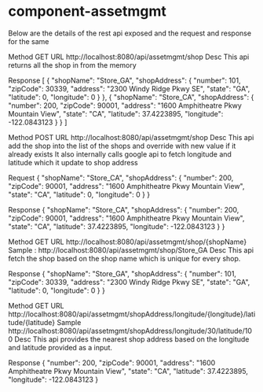 # component-assetmgmt

Below are the details of the rest api exposed and the request and response for the same

Method GET
URL http://localhost:8080/api/assetmgmt/shop
Desc This api returns all the shop in from the memory 

Response
[
  {
    "shopName": "Store_GA",
    "shopAddress": {
      "number": 101,
      "zipCode": 30339,
      "address": "2300 Windy Ridge Pkwy SE",
      "state": "GA",
      "latitude": 0,
      "longitude": 0
    }
  },
  {
    "shopName": "Store_CA",
    "shopAddress": {
      "number": 200,
      "zipCode": 90001,
      "address": "1600 Amphitheatre Pkwy Mountain View",
      "state": "CA",
      "latitude": 37.4223895,
      "longitude": -122.0843123
    }
  }
]

Method POST
URL http://localhost:8080/api/assetmgmt/shop
Desc This api add the shop into the list of the shops and override with new value if it already exists 
	 It also internally calls google api to fetch longitude and latitude which it update to shop address

Request
 {
    "shopName": "Store_CA",
    "shopAddress": {
      "number": 200,
      "zipCode": 90001,
      "address": "1600 Amphitheatre Pkwy Mountain View",
      "state": "CA",
      "latitude": 0,
      "longitude": 0
    }
  }
  
Response
{
  "shopName": "Store_CA",
  "shopAddress": {
    "number": 200,
    "zipCode": 90001,
    "address": "1600 Amphitheatre Pkwy Mountain View",
    "state": "CA",
    "latitude": 37.4223895,
    "longitude": -122.0843123
  }
}
	 

Method GET
URL http://localhost:8080/api/assetmgmt/shop/{shopName}
Sample : http://localhost:8080/api/assetmgmt/shop/Store_GA
Desc This api fetch the shop based on the shop name which is unique for every shop.

Response
{
  "shopName": "Store_GA",
  "shopAddress": {
    "number": 101,
    "zipCode": 30339,
    "address": "2300 Windy Ridge Pkwy SE",
    "state": "GA",
    "latitude": 0,
    "longitude": 0
  }
}

Method GET
URL http://localhost:8080/api/assetmgmt/shopAddress/longitude/{longitude}/latitude/{latitude}
Sample http://localhost:8080/api/assetmgmt/shopAddress/longitude/30/latitude/100
Desc This api provides the  nearest shop address based on the longitude and latitude provided as a input.

Response
{
  "number": 200,
  "zipCode": 90001,
  "address": "1600 Amphitheatre Pkwy Mountain View",
  "state": "CA",
  "latitude": 37.4223895,
  "longitude": -122.0843123
}